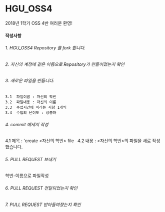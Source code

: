 # HGU_OSS4
2018년 1학기 OSS 4반 여러분 환영!  
  
#### 작성사항  

###### 1. HGU_OSS4 Repository 를 fork 합니다.  
###### 2. 자신의 계정에 같은 이름으로 Repository가 만들어졌는지 확인  
###### 3. 새로운 파일을 만듭니다.  
	3.1  파일이름 : 자신의 학번  
 	3.2  파일내용 : 자신의 이름  
 	3.3  수업시간에 바라는 사항 1개씩  
 	3.4  수업의 난이도 : 상중하  
###### 4. commit 메세지 작성  
  4.1  제목 : 'create <자신의 학번> file  
  4.2  내용 : <자신의 학번>의 파일을 새로 작성했습니다.    
###### 5. PULL REQUEST 보내기  
  학번-이름으로 파일작성  
###### 6. PULL REQUEST 전달되었는지 확인  
###### 7. PULL REQUEST 받아들여졌는지 확인  
